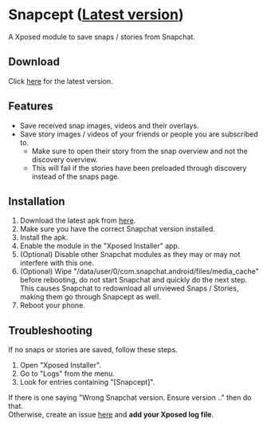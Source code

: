 # Snapcept ([Latest version](https://github.com/Snapcept/Snapcept/releases/latest))

A Xposed module to save snaps / stories from Snapchat.

## Download

Click [here](https://github.com/Snapcept/Snapcept/releases/latest) for the latest version.

## Features

- Save received snap images, videos and their overlays.
- Save story images / videos of your friends or people you are subscribed to. 
  - Make sure to open their story from the snap overview and not the discovery overview.
  - This will fail if the stories have been preloaded through discovery instead of the snaps page.

## Installation

1. Download the latest apk from [here](https://github.com/Snapcept/Snapcept/releases/latest).
2. Make sure you have the correct Snapchat version installed.
3. Install the apk.
4. Enable the module in the "Xposed Installer" app.
5. (Optional) Disable other Snapchat modules as they may or may not interfere with this one.
6. (Optional) Wipe "/data/user/0/com.snapchat.android/files/media_cache" before rebooting, do not start Snapchat and quickly do the next step. This causes Snapchat to redownload all unviewed Snaps / Stories, making them go through Snapcept as well.
7. Reboot your phone.

## Troubleshooting

If no snaps or stories are saved, follow these steps.

1. Open "Xposed Installer".
2. Go to "Logs" from the menu.
3. Look for entries containing "[Snapcept]".

If there is one saying "Wrong Snapchat version. Ensure version .." then do that.  
Otherwise, create an issue [here](https://github.com/Snapcept/Snapcept/issues/new) and **add your Xposed log file**.